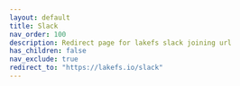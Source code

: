 ```yaml
---
layout: default
title: Slack
nav_order: 100
description: Redirect page for lakefs slack joining url
has_children: false
nav_exclude: true
redirect_to: "https://lakefs.io/slack"
---
```


